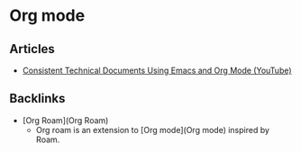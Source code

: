 # Org mode


## Articles

-   [Consistent Technical Documents Using Emacs and Org Mode (YouTube)](https://www.youtube.com/watch?v=0g9BcZvQbXU)



## Backlinks
* [Org Roam](Org Roam)
	* Org roam is an extension to [Org mode](Org mode) inspired by Roam.

